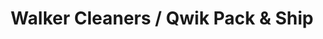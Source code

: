 ---
title: "Walker Cleaners / Qwik Pack & Ship"
url: /walker/walker-cleaners-qwik-pack-and-ship/
shop: laundry
---